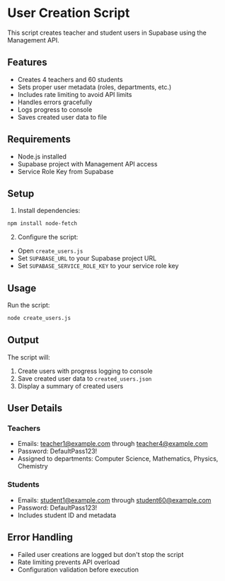 # User Creation Script

This script creates teacher and student users in Supabase using the Management API.

## Features

- Creates 4 teachers and 60 students
- Sets proper user metadata (roles, departments, etc.)
- Includes rate limiting to avoid API limits
- Handles errors gracefully
- Logs progress to console
- Saves created user data to file

## Requirements

- Node.js installed
- Supabase project with Management API access
- Service Role Key from Supabase

## Setup

1. Install dependencies:
```bash
npm install node-fetch
```

2. Configure the script:
- Open `create_users.js`
- Set `SUPABASE_URL` to your Supabase project URL
- Set `SUPABASE_SERVICE_ROLE_KEY` to your service role key

## Usage

Run the script:
```bash
node create_users.js
```

## Output

The script will:
1. Create users with progress logging to console
2. Save created user data to `created_users.json`
3. Display a summary of created users

## User Details

### Teachers
- Emails: teacher1@example.com through teacher4@example.com
- Password: DefaultPass123!
- Assigned to departments: Computer Science, Mathematics, Physics, Chemistry

### Students
- Emails: student1@example.com through student60@example.com
- Password: DefaultPass123!
- Includes student ID and metadata

## Error Handling

- Failed user creations are logged but don't stop the script
- Rate limiting prevents API overload
- Configuration validation before execution